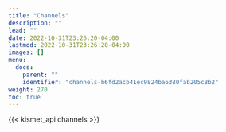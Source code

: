 ```yaml
---
title: "Channels"
description: ""
lead: ""
date: 2022-10-31T23:26:20-04:00
lastmod: 2022-10-31T23:26:20-04:00
images: []
menu:
  docs:
    parent: ""
    identifier: "channels-b6fd2acb41ec9824ba6380fab205c8b2"
weight: 270
toc: true
---
```


{{< kismet_api channels >}}
